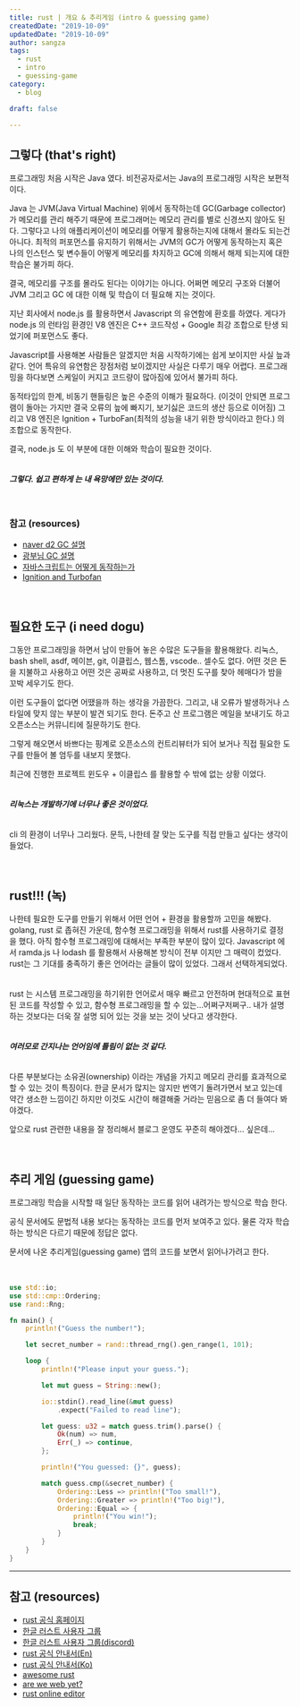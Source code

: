 ```yaml
---
title: rust | 개요 & 추리게임 (intro & guessing game)
createdDate: "2019-10-09"
updatedDate: "2019-10-09"
author: sangza
tags:
  - rust
  - intro
  - guessing-game
category:
  - blog

draft: false

---
```


## 그렇다  (that's right)

프로그래밍 처음 시작은 Java 였다. 비전공자로서는 Java의 프로그래밍 시작은 보편적이다.

Java 는 JVM(Java Virtual Machine) 위에서 동작하는데 GC(Garbage collector) 가 메모리를 관리 해주기 때문에 프로그래머는 메모리 관리를 별로 신경쓰지 않아도 된다. 그렇다고 나의 애플리케이션이 메모리를 어떻게 활용하는지에 대해서 몰라도 되는건 아니다. 최적의 퍼포먼스를 유지하기 위해서는 JVM의 GC가 어떻게 동작하는지 혹은 나의 인스턴스 및 변수들이 어떻게 메모리를 차지하고 GC에 의해서 해제 되는지에 대한 학습은 불가피 하다.

결국, 메모리를 구조를 몰라도 된다는 이야기는 아니다. 어쩌면 메모리 구조와 더불어 JVM 그리고 GC 에 대한 이해 및 학습이 더 필요해 지는 것이다.

지난 회사에서 node.js 를 활용하면서 Javascript 의 유연함에 환호를 하였다. 게다가 node.js 의 런타임 환경인 V8 엔진은 C++ 코드작성 + Google 최강 조합으로 탄생 되었기에 퍼포먼스도 좋다.

Javascript를 사용해본 사람들은 알겠지만 처음 시작하기에는 쉽게 보이지만 사실 늪과 같다. 언어 특유의 유연함은 장점처럼 보이겠지만 사실은 다루기 매우 어렵다. 프로그래밍을 하다보면 스케일이 커지고 코드량이 많아짐에 있어서 불가피 하다.

동적타입의 한계, 비동기 핸들링은 높은 수준의 이해가 필요하다. (이것이 안되면 프로그램이 돌아는 가지만 결국 오류의 늪에 빠지기, 보기싫은 코드의 생산 등으로 이어짐) 그리고 V8 엔진은 Ignition + TurboFan(최적의 성능을 내기 위한 방식이라고 한다.) 의 조합으로 동작한다.

결국, node.js 도 이 부분에 대한 이해와 학습이 필요한 것이다.
<br /><br /><br />
*__그렇다. 쉽고 편하게 는 내 욕망에만 있는 것이다.__*
<br /><br /><br />

### 참고  (resources)

  - [naver d2 GC 설명](https://d2.naver.com/helloworld/1329)
  - [광부님 GC 설명](https://itmining.tistory.com/24)
  - [자바스크립트는 어떻게 동작하는가](https://engineering.huiseoul.com/%EC%9E%90%EB%B0%94%EC%8A%A4%ED%81%AC%EB%A6%BD%ED%8A%B8%EB%8A%94-%EC%96%B4%EB%96%BB%EA%B2%8C-%EC%9E%91%EB%8F%99%ED%95%98%EB%8A%94%EA%B0%80-v8-%EC%97%94%EC%A7%84%EC%9D%98-%EB%82%B4%EB%B6%80-%EC%B5%9C%EC%A0%81%ED%99%94%EB%90%9C-%EC%BD%94%EB%93%9C%EB%A5%BC-%EC%9E%91%EC%84%B1%EC%9D%84-%EC%9C%84%ED%95%9C-%EB%8B%A4%EC%84%AF-%EA%B0%80%EC%A7%80-%ED%8C%81-6c6f9832c1d9)
  - [Ignition and Turbofan](https://docs.google.com/presentation/d/1chhN90uB8yPaIhx_h2M3lPyxPgdPmkADqSNAoXYQiVE/edit#slide=id.g1357e6d1a4_0_58)
<br /><br /><br />

## 필요한 도구  (i need dogu)

그동안 프로그래밍을 하면서 남이 만들어 놓은 수많은 도구들을 활용해왔다. 리눅스, bash shell, asdf, 메이븐, git, 이클립스, 웹스톰, vscode.. 셀수도 없다. 어떤 것은 돈을 지불하고 사용하고 어떤 것은 공짜로 사용하고, 더 멋진 도구를 찾아 헤매다가 밤을 꼬박 세우기도 한다.

이런 도구들이 없다면 어땠을까 하는 생각을 가끔한다. 그리고, 내 오류가 발생하거나 스타일에 맞지 않는 부분이 발견 되기도 한다. 돈주고 산 프로그램은 메일을 보내기도 하고 오픈소스는 커뮤니티에 질문하기도 한다.

그렇게 해오면서 바쁘다는 핑계로 오픈소스의 컨트리뷰터가 되어 보거나 직접 필요한 도구를 만들어 볼 엄두를 내보지 못했다.

최근에 진행한 프로젝트 윈도우 + 이클립스 를 활용할 수 밖에 없는 상황 이었다.
<br /><br /><br />
*__리눅스는 개발하기에 너무나 좋은 것이었다.__*
<br /><br /><br />
cli 의 환경이 너무나 그리웠다. 문득, 나한테 잘 맞는 도구를 직접 만들고 싶다는 생각이 들었다.
<br /><br /><br />

## rust!!!  (녹)

나한테 필요한 도구를 만들기 위해서 어떤 언어 + 환경을 활용할까 고민을 해봤다. golang, rust 로 좁혀진 가운데, 함수형 프로그래밍을 위해서 rust를 사용하기로 결정을 했다. 아직 함수형 프로그래밍에 대해서는 부족한 부분이 많이 있다. Javascript 에서 ramda.js 나 lodash 를 활용해서 사용해본 방식이 전부 이지만 그 매력이 컸었다. rust는 그 기대를 충족하기 좋은 언어라는 글들이 많이 있었다. 그래서 선택하게되었다.
<br /><br /><br />
rust 는 시스템 프로그래밍을 하기위한 언어로서 매우 빠르고 안전하며 현대적으로 표현된 코드를 작성할 수 있고, 함수형 프로그래밍을 할 수 있는...어쩌구저쩌구..
내가 설명하는 것보다는 더욱 잘 설명 되어 있는 것을 보는 것이 낫다고 생각한다.
<br /><br /><br />
*__여러모로 간지나는 언어임에 틀림이 없는 것 같다.__*
<br /><br /><br />
다른 부분보다는 소유권(ownership) 이라는 개념을 가지고 메모리 관리를 효과적으로 할 수 있는 것이 특징이다. 한글 문서가 많지는 않지만 번역기 돌려가면서 보고 있는데 약간 생소한 느낌이긴 하지만 이것도 시간이 해결해줄 거라는 믿음으로 좀 더 들여다 봐야겠다.

앞으로 rust 관련한 내용을 잘 정리해서 블로그 운영도 꾸준히 해야겠다... 싶은데...
<br /><br /><br />

## 추리 게임  (guessing game)

프로그래밍 학습을 시작할 때 일단 동작하는 코드를 읽어 내려가는 방식으로 학습 한다.

공식 문서에도 문법적 내용 보다는 동작하는 코드를 먼저 보여주고 있다. 물론 각자 학습하는 방식은 다르기 때문에 정답은 없다.

문서에 나온 추리게임(guessing game) 앱의 코드를 보면서 읽어나가려고 한다.
<br /><br /><br />
```rust
use std::io;
use std::cmp::Ordering;
use rand::Rng;

fn main() {
    println!("Guess the number!");

    let secret_number = rand::thread_rng().gen_range(1, 101);

    loop {
        println!("Please input your guess.");

        let mut guess = String::new();

        io::stdin().read_line(&mut guess)
            .expect("Failed to read line");

        let guess: u32 = match guess.trim().parse() {
            Ok(num) => num,
            Err(_) => continue,
        };

        println!("You guessed: {}", guess);

        match guess.cmp(&secret_number) {
            Ordering::Less => println!("Too small!"),
            Ordering::Greater => println!("Too big!"),
            Ordering::Equal => {
                println!("You win!");
                break;
            }
        }
    }
}
```

<hr />

## 참고  (resources)


  - [rust 공식 홈페이지](https://rust-lang.org/)
  - [한글 러스트 사용자 그룹](https://rust-kr.org/)
  - [한글 러스트 사용자 그룹(discord)](https://discordapp.com/channels/487203989830631435/487203989830631438)
  - [rust 공식 안내서(En)](https://doc.rust-lang.org/stable/book/index.html)
  - [rust 공식 안내서(Ko)](https://rinthel.github.io/rust-lang-book-ko/)
  - [awesome rust](https://github.com/rust-unofficial/awesome-rust)
  - [are we web yet?](http://www.arewewebyet.org/)
  - [rust online editor](https://repl.it/languages/rust)